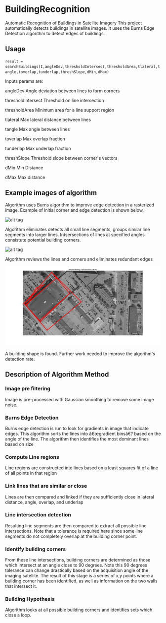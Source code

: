 # BuildingRecognition
Automatic Recognition of Buildings in Satellite Imagery
This project automatically detects buildings in satellite images. It uses the Burns Edge Detection algorithm to detect edges of buildings.

## Usage
``result = searchBuildings(I,angleDev,thresholdIntersect,thresholdArea,tlateral,tangle,toverlap,tunderlap,threshSlope,dMin,dMax)``

Inputs params are:

angleDev              Angle deviation between lines to form corners

thresholdIntersect    Threshold on line intersection

thresholdArea         Minimum area for a line support region

tlateral              Max lateral distance between lines

tangle                Max angle between lines

toverlap              Max overlap fraction

tunderlap             Max underlap fraction

threshSlope           Threshold slope between corner's vectors

dMin                  Min Distance

dMax                  Max distance


## Example images of algorithm

Algorithm uses Burns algorithm to improve edge detection in a rasterized image. Example of initial corner and edge detection is shown below. 

![alt tag](output/1_edges_corners.png?raw=true "Image Title")

Algorithm eliminates detects all small line segments, groups similar line segments into larger lines. Intsersections of lines at specified angles consistute potential building corners.

![alt tag](output/2_line_reduction.png?raw=true "Image Title")

Algorithm reviews the lines and corners and eliminates redundant edges

![alt tag](output/3_building_pred.png?raw=true "Image Title")

A building shape is found. Further work needed to improve the algorihm's detection rate.

## Description of Algorithm Method

### Image pre filtering
Image is pre-processed with Gaussian smoothing to remove some image noise.
### Burns Edge Detection
Burns edge detection is run to look for gradients in image that indicate edges. This algorithm sorts the lines into â€œgradient binsâ€? based on the angle of the line. The algorithm then identifies the most dominant lines based on size
### Compute Line regions
Line regions are constructed into lines based on a least squares fit of a line of all points in that region
### Link lines that are similar or close
Lines are then compared and linked if they are sufficiently close in lateral distance, angle, overlap, and underlap
### Line intersection detection
Resulting line segments are then compared to extract all possible line intersections. Note that a tolerance is required here since some line segments do not completely overlap at the building corner point.
### Identify building corners
From these line intersections, building corners are determined as those which intersect at an angle close to 90 degrees. Note this 90 degrees tolerance can change drastically based on the acquisition angle of the imaging satellite. The result of this stage is a series of x,y points where a building corner has been identified, as well as information on the two walls that intersect it.
### Building Hypothesis
Algorithm looks at all possible building corners and identifies sets which close a loop.
